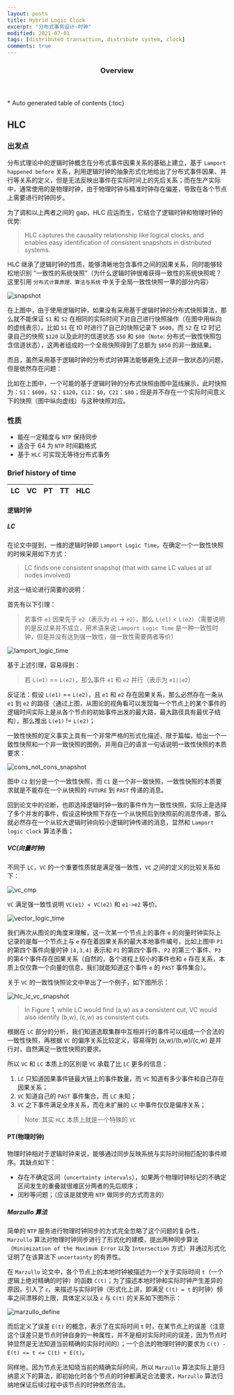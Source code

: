 ```yaml
---
layout: posts
title: Hybrid Logic Clock
excerpt: "分布式事务设计-时钟"
modified: 2021-07-01
tags: [distributed transaction, distribute system, clock]
comments: true
---
```


<section id="table-of-contents" class="toc">
  <header>
    <h3>Overview</h3>
  </header>
<div id="drawer" markdown="1">
*  Auto generated table of contents
{:toc}
</div>
</section><!-- /#table-of-contents -->

## HLC

### 出发点

分布式理论中的逻辑时钟概念在分布式事件因果关系的基础上建立，基于 `Lamport happened before` 关系，利用逻辑时钟的抽象形式化地给出了分布式事件因果、并行等关系的定义，但是无法反映出事件在实际时间上的先后关系；而在生产实际中，通常使用的是物理时钟，由于物理时钟与精准时钟存在偏差，导致在各个节点上需要进行时钟同步。

为了调和以上两者之间的 gap，HLC 应运而生，它结合了逻辑时钟和物理时钟的优势:

> HLC captures the causality relationship like logical clocks, and enables easy identification of consistent snapshots in distributed systems.

HLC 继承了逻辑时钟的性质，能够清晰地包含事件之间的因果关系，同时能够轻松地识别 “一致性的系统快照”（为什么逻辑时钟很难获得一致性的系统快照呢？这里引用 `分布式计算原理、算法与系统` 中关于全局一致性快照一章的部分内容）

![snapshot](../image/posts/2021-7-01-HLC/consistency_snapshot.png)

在上图中，由于使用逻辑时钟，如果没有采用基于逻辑时钟的分布式快照算法，那么就不能保证 `S1` 和 `S2` 在相同的实际时间下对自己进行快照操作（在图中用纵向的虚线表示）。比如 `S1` 在 t0 时进行了自己的快照记录下 `$600`，而 `S2` 在 t2 时记录自己的快照 `$120` 以及此时的信道状态 `$50` 和 `$80`（`Note`: 分布式一致性快照包含信道状态），这两者组成的一个全局快照得到了总额为 `$850` 的非一致结果。

而且，虽然采用基于逻辑时钟的分布式时钟算法能够避免上述非一致状态的问题，但是依然存在问题：

比如在上图中，一个可能的基于逻辑时钟的分布式快照由图中蓝线展示，此时快照为：`S1`：`$600`，`S2`：`$120`，`C12`：`$0`，`C21`：`$80`；但是并不存在一个实际时间意义下的快照（图中纵向虚线）与这种快照对应。

### 性质

- 能在一定精度与 `NTP` 保持同步
- 适合于 64 为 `NTP` 时间戳格式
- 基于 `HLC` 可实现无等待分布式事务

### Brief history of time

| LC | VC | PT | TT | HLC |
|:---|:---|:---|:---|:---:|

#### 逻辑时钟

##### LC

在论文中提到，一维的逻辑时钟即 `Lamport Logic Time`，在确定一个一致性快照的时候采用如下方式：

> LC finds one consistent snapshot (that with same LC values at all nodes involved)

对这一结论进行简要的说明：

首先有以下引理：

> 若事件 `e1` 因果先于 `e2`（表示为 `e1` -> `e2`），那么 `L(e1)` < `L(e2)`（需要说明的是反过来并不成立，用术语来说 `Lamport Logic Time` 是一种一致性时钟，但是并没有达到强一致性，强一致性需要两者等价）

![lamport_logic_time](../image/posts/2021-7-01-HLC/lamport_logic_clock.png)

基于上述引理，容易得到：

> 若 `L(e1)` == `L(e2)`，那么事件 `e1` 和 `e2` 并行（表示为 `e1||e2`）

反证法：假设 `L(e1)` == `L(e2)`，且 `e1` 和 `e2` 存在因果关系，那么必然存在一条从 `e1` 到 `e2` 的路径（通过上图，从图论的视角看可以发现每一个节点上的某个事件的逻辑时间实际上是从各个节点的初始事件出发的最大路，最大路径具有最优子结构），那么推出 `L(e1)` != `L(e2)`；

一致性快照的定义事实上具有一个非常严格的形式化描述，限于篇幅，给出一个一致性快照和一个非一致快照的图例，并用自己的语言一句话说明一致性快照的本质要求：

![cons_not_cons_snapshot](../image/posts/2021-7-01-HLC/cons_not_cons_snapshot.png)

图中 `C2` 划分是一个一致性快照，而 `C1` 是一个非一致快照，一致性快照的本质要求就是不能存在一个从快照的 `FUTURE` 到 `PAST` 传递的消息。

回到论文中的论断，也即选择逻辑时钟一致的事件作为一致性快照，实际上是选择了多个并发的事件，假设这种快照下存在一个从快照后到快照前的消息传递，那么就必然存在一个从较大逻辑时钟向较小逻辑时钟传递的消息，显然和 `Lamport logic clock` 算法矛盾；

##### VC(向量时钟)

不同于 `LC`，`VC` 的一个重要性质就是满足强一致性，`VC` 之间的定义的比较关系如下：

![vc_cmp](../image/posts/2021-7-01-HLC/vc_cmp.png)

`VC` 满足强一致性说明 `VC(e1) < VC(e2)` 和 `e1->e2` 等价。

![vector_logic_time](../image/posts/2021-7-01-HLC/vector_clock.png)

我们再次从图论的角度来理解，这一次某一个节点上的事件 `e` 的向量时钟实际上记录的是每一个节点上与 `e` 存在着因果关系的最大本地事件编号，比如上图中 `P1` 的第四个事件向量时钟 `[4,3,4]` 表示和 `P1` 的第四个事件、`P2` 的第三个事件、`P3` 的第4个事件存在因果关系（自然的，各个进程上较小的事件也和 `e` 存在关系，本质上仅仅靠一个向量的信息，我们就能知道这个事件 `e` 的 `PAST` 事件集合）。

关于 `VC` 的一致性快照论文中举出了一个例子，如下图所示：

![hlc_lc_vc_snapshot](../image/posts/2021-7-01-HLC/hlc_lc_vc_snapshot.png)

> In Figure 1, while LC would find (a,w) as a consistent cut, VC would also identify (b,w), (c,w) as consistent cuts.

根据在 `LC` 部分的分析，我们知道选取集群中互相并行的事件可以组成一个合法的一致性快照，再根据 `VC` 的偏序关系比较定义，容易得到 (a,w)/(b,w)/(c,w) 是并行对，自然满足一致性快照的要求。

所以 `VC` 和 `LC` 本质上的区别是 `VC` 承载了比 `LC` 更多的信息：

1. `LC` 只知道因果事件链最大链上的事件数量，而 `VC` 知道有多少事件和自己存在因果关系；
2. `VC` 知道自己的 `PAST` 事件集合，而 `LC` 未知；
3. `VC` 之下事件满足全序关系，而在未扩展的 `LC` 中事件仅仅是偏序关系；

> Note: 其实 `HLC` 本质上就是一个特殊的 `VC`

#### PT(物理时钟)

物理时钟相对于逻辑时钟来说，能够通过同步反映系统与实际时间相匹配的事件顺序。其缺点如下：

- 存在不确定区间（`uncertainty intervals`），如果两个物理时钟标记的不确定区间发生的重叠就很难区分两者的先后顺序；
- 闰秒等问题；（应该是就使用 `NTP` 做同步的方式而言的）

##### Marzullo 算法

简单的 `NTP` 服务进行物理时钟同步的方式完全忽略了这个问题的复杂性，`Marzullo` 算法对物理时钟同步进行了形式化的建模，提出两种同步算法（`Minimization of the Maximum Error` 以及 `Intersection` 方式）并通过形式化证明了在该算法下 `uncertainty` 的有界性。

在 `Marzullo` 论文中，各个节点上的本地时钟被描述为一个关于实际时间 `t`（一个逻辑上绝对精确的时钟）的函数 `C(t)`；为了描述本地时钟和实际时钟产生差异的原因，引入了 `𝜀`，来描述与实际时钟（形式化上讲，即满足 `C(t) = t` 的时钟）频率之间漂移的上限，具体定义以及 `𝜀` 与 `C(t)` 的关系如下图所示：

![marzullo_define](../image/posts/2021-7-01-HLC/marzullo_define.png)

而后定义了误差 `E(t)` 的概念，表示了在实际时间 `t` 时，在某节点上的误差（注意这个误差只是节点时钟自身的一种属性，并不是相对实际时间的误差，因为节点时钟显然是无法知道当前精确的实际时间的）；一个合法的物理时钟的要求为 `C(t) - E(t) <= t <= C(t) + E(t)`。

同样地，因为节点无法知晓当前的精确实际时间，所以 `Marzullo` 算法实际上是归纳意义下的算法，即初始化时各个节点的时钟都满足合法要求，`Marzullo` 算法归纳地保证后续过程中该节点的时钟依然合法。

